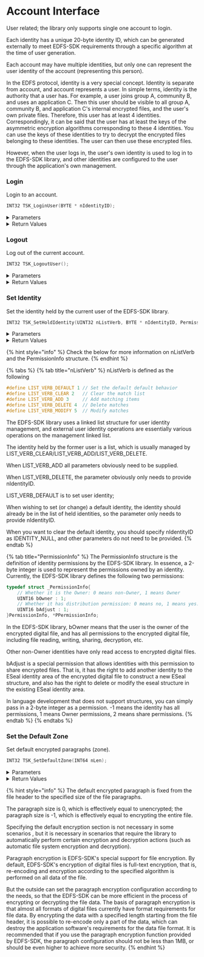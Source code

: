 # Account Interface

User related; the library only supports single one account to login.

Each identity has a unique 20-byte identity ID, which can be generated externally to meet EDFS-SDK requirements through a specific algorithm at the time of user generation.

Each account may have multiple identities, but only one can represent the user identity of the account (representing this person).

In the EDFS protocol, identity is a very special concept. Identity is separate from account, and account represents a user. In simple terms, identity is the authority that a user has. For example, a user joins group A, community B, and uses an application C. Then this user should be visible to all group A, community B, and application C's internal encrypted files, and the user's own private files. Therefore, this user has at least 4 identities. Correspondingly, it can be said that the user has at least the keys of the asymmetric encryption algorithms corresponding to these 4 identities. You can use the keys of these identities to try to decrypt the encrypted files belonging to these identities. The user can then use these encrypted files.

However, when the user logs in, the user's own identity is used to log in to the EDFS-SDK library, and other identities are configured to the user through the application's own management.

### Login

Login to an account.

```c
INT32 TSK_LoginUser(BYTE * nIdentityID);
```

<details>

<summary>Parameters</summary>

* BYTE \*
  * nIdentityID \[IN] - The corresponding internal ID representing the unique identity of the user.

</details>

<details>

<summary>Return Values</summary>

* INT32
  * KError\_Success, success
  * KError\_MultiUser, failed, there are other logged in users
  * KError\_Other, other errors, usually memory allocation errors (or insufficient buffers)

</details>

### Logout

Log out of the current account.

```c
INT32 TSK_LogoutUser();
```

<details>

<summary>Parameters</summary>

none

</details>

<details>

<summary>Return Values</summary>

* INT32
  * KError\_Success success

</details>

### Set Identity

Set the identity held by the current user of the EDFS-SDK library.

```c
INT32 TSK_SetHoldIdentity(UINT32 nListVerb, BYTE * nIdentityID, PermissionInfo nPermission, int nLastTime, BYTE * pKeyBuf, INT32 nKeyLen);
```

<details>

<summary>Parameters</summary>

* UINT32
  * nListVerb \[IN] - A standard list manipulation verb, no LIST\_VERB\_MODIFY semantics.
* BYTE \*
  * nIdentityID \[IN] - The ID of this identity.
* PermissionInfo
  * nPermission \[IN] - The permission corresponding to the identity, the identity held by the user has all permissions by default, and needs to be set externally.
* INT
  * nLastTime \[IN] - The expiration date of the file when the public key of the identity is used for default encryption, please be sure to pass in -1, the creator of the file has the permission to use it indefinitely.
* BYTE \*
  * pKeyBuf \[IN] - The key binary format information of the identity, byte unit.
* INT32
  * nKeyLen \[IN] - The length of the key binary format information of the identity, in bytes.

</details>

<details>

<summary>Return Values</summary>

* INT32
  * KError\_Success, success
  * KError\_NoUser, failed, there is no currently logged in user;
  * KError\_SyntaxError, failure, syntax error (such as unsupported verb, etc.);
  * KError\_MultiObject, failure, semantic error, the Key already exists (the identity ID already exists);
  * KError\_CantFindObject, failure, semantic error, delete the key that does not exist (the identity ID does not exist);
  * KError\_Other, other errors, usually memory allocation errors (or insufficient buffers);

</details>

{% hint style="info" %}
Check the below for more information on nListVerb and the PermissionInfo structure.
{% endhint %}

{% tabs %}
{% tab title="nListVerb" %}
nListVerb is defined as the following

```c
#define LIST_VERB_DEFAULT 1 // Set the default default behavior
#define LIST_VERB_CLEAR 2   // Clear the match list
#define LIST_VERB_ADD 3     // Add matching items
#define LIST_VERB_DELETE 4  // Delete matches
#define LIST_VERB_MODIFY 5  // Modify matches
```

The EDFS-SDK library uses a linked list structure for user identity management, and external user identity operations are essentially various operations on the management linked list.

The identity held by the former user is a list, which is usually managed by LIST\_VERB\_CLEAR/LIST\_VERB\_ADD/LIST\_VERB\_DELETE.

When LIST\_VERB\_ADD all parameters obviously need to be supplied.

When LIST\_VERB\_DELETE, the parameter obviously only needs to provide nIdentityID.

LIST\_VERB\_DEFAULT is to set user identity;

When wishing to set (or change) a default identity, the identity should already be in the list of held identities, so the parameter only needs to provide nIdentityID.

When you want to clear the default identity, you should specify nIdentityID as IDENTITY\_NULL, and other parameters do not need to be provided.
{% endtab %}

{% tab title="PermissionInfo" %}
The PermissionInfo structure is the definition of identity permissions by the EDFS-SDK library. In essence, a 2-byte integer is used to represent the permissions owned by an identity. Currently, the EDFS-SDK library defines the following two permissions:

```c
typedef struct _PermissionInfo{
    // Whether it is the Owner: 0 means non-Owner, 1 means Owner
    UINT16 bOwner : 1;
    // Whether it has distribution permission: 0 means no, 1 means yes.    
    UINT16 bAdjust : 1;    
}PermissionInfo, *PPermissionInfo;
```

In the EDFS-SDK library, bOwner means that the user is the owner of the encrypted digital file, and has all permissions to the encrypted digital file, including file reading, writing, sharing, decryption, etc.

Other non-Owner identities have only read access to encrypted digital files.

bAdjust is a special permission that allows identities with this permission to share encrypted files. That is, it has the right to add another identity to the ESeal identity area of the encrypted digital file to construct a new ESeal structure, and also has the right to delete or modify the eseal structure in the existing ESeal identity area.

In language development that does not support structures, you can simply pass in a 2-byte integer as a permission. -1 means the identity has all permissions, 1 means Owner permissions, 2 means share permissions.
{% endtab %}
{% endtabs %}

### Set the Default Zone

Set default encrypted paragraphs (zone).

```c
INT32 TSK_SetDefaultZone(INT64 nLen);
```

<details>

<summary>Parameters</summary>

* INT32
  * nLen \[IN] - The size (byte count) of the default encrypted paragraph to set.

</details>

<details>

<summary>Return Values</summary>

* INT32
  * KError\_Success, success
  * KError\_Other, other errors, usually memory allocation errors (or insufficient buffers)

</details>

{% hint style="info" %}
The default encrypted paragraph is fixed from the file header to the specified size of the file paragraphs.

The paragraph size is 0, which is effectively equal to unencrypted; the paragraph size is -1, which is effectively equal to encrypting the entire file.

Specifying the default encryption section is not necessary in some scenarios , but it is necessary in scenarios that require the library to automatically perform certain encryption and decryption actions (such as automatic file system encryption and decryption).

Paragraph encryption is EDFS-SDK's special support for file encryption. By default, EDFS-SDK's encryption of digital files is full-text encryption, that is, re-encoding and encryption according to the specified algorithm is performed on all data of the file.

But the outside can set the paragraph encryption configuration according to the needs, so that the EDFS-SDK can be more efficient in the process of encrypting or decrypting the file data. The basis of paragraph encryption is that almost all formats of digital files currently have format requirements for file data. By encrypting the data with a specified length starting from the file header, it is possible to re-encode only a part of the data, which can destroy the application software's requirements for the data file format. It is recommended that if you use the paragraph encryption function provided by EDFS-SDK, the paragraph configuration should not be less than 1MB, or should be even higher to achieve more security.
{% endhint %}

